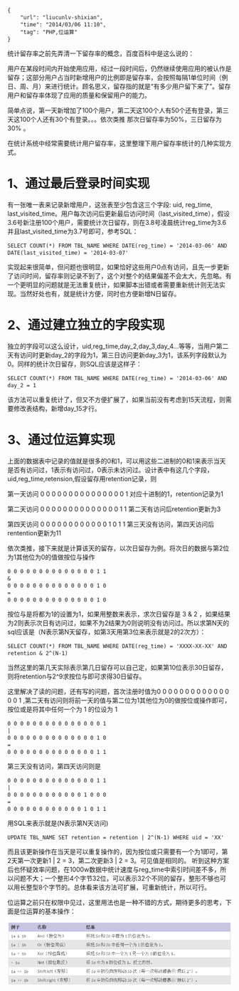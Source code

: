 ```
{
    "url": "liucunlv-shixian",
    "time": "2014/03/06 11:10",
    "tag": "PHP,位运算"
}
```

统计留存率之前先弄清一下留存率的概念，百度百科中是这么说的：

用户在某段时间内开始使用应用，经过一段时间后，仍然继续使用应用的被认作是留存；这部分用户占当时新增用户的比例即是留存率，会按照每隔1单位时间（例日、周、月）来进行统计。顾名思义，留存指的就是“有多少用户留下来了”。留存用户和留存率体现了应用的质量和保留用户的能力。

简单点说，第一天新增加了100个用户，第二天这100个人有50个还有登录，第三天这100个人还有30个有登录。。。依次类推
那次日留存率为50%，三日留存为30% 。

在统计系统中经常需要统计用户留存率，这里整理下用户留存率统计的几种实现方式。

# 1、通过最后登录时间实现

有一张唯一表来记录新增用户，这张表至少包含这三个字段: uid, reg_time, last_visited_time。用户每次访问后更新最后访问时间（last_visited_time），假设3.6号新注册100个用户，需要统计次日留存，则在3.8号凌晨统计reg_time为3.6并且last_visited_time为3.7号即可，参考SQL：

```
SELECT COUNT(*) FROM TBL_NAME WHERE DATE(reg_time) = '2014-03-06' AND DATE(last_visited_time) = '2014-03-07'
```

实现起来很简单，但问题也很明显，如果恰好这些用户0点有访问，且先一步更新了访问时间，留存率则记录不到了，这个对整个的结果偏差不会太大，先忽略。有一个更明显的问题就是无法重复统计，如果脚本出错或者需要重新统计则无法实现。当然好处也有，就是统计方便，同时也方便新增N日留存。

# 2、通过建立独立的字段实现

独立的字段可以这么设计，uid,reg_time,day_2,day_3,day_4...等等，当用户第二天有访问时更新day_2的字段为1，第三日访问更新day_3为1，该系列字段默认为0。同样的统计次日留存，则SQL应该是这样子：

```
SELECT COUNT(*) FROM TBL_NAME WHERE DATE(reg_time) = '2014-03-06' AND day_2 = 1
```

该方法可以重复统计了，但又不方便扩展了，如果当前没有考虑到15天流程，则需要修改表结构，新增day_15才行。

# 3、通过位运算实现

上面的数据表中记录的值就是很多的0和1，可以用这些二进制的0和1来表示当天是否有访问过，1表示有访问过，0表示未访问过。设计表中有这几个字段，uid,reg_time,retension,假设留存用retention记录，则

第一天访问 0 0 0 0 0 0 0 0 0 0 0 0 0 0 0 1 对应十进制的1，retention记录为1

第二天访问 0 0 0 0 0 0 0 0 0 0 0 0 0 0 1 1 第二天有访问后retention更新为3

第四天访问 0 0 0 0 0 0 0 0 0 0 0 0 1 0 1 1 第三天没有访问，第四天访问后rentention更新为11

依次类推，接下来就是计算该天的留存，以次日留存为例。将次日的数据与第2位为1其他位为0的值做按位与操作

```
0 0 0 0 0 0 0 0 0 0 0 0 0 0 1 1 
&
0 0 0 0 0 0 0 0 0 0 0 0 0 0 1 0
=
0 0 0 0 0 0 0 0 0 0 0 0 0 0 1 0
```

按位与是将都为1的设置为1，如果用整数来表示，求次日留存是 3 & 2 ，如果结果为2则表示次日有访问过，如果不为2结果为0则说明没有访问过。所以求第N天的sql应该是（N表示第N天留存，如第3天用第3位来表示就是2的2次方）：

```
SELECT COUNT(*) FROM TBL_NAME WHERE DATE(reg_time) = 'XXXX-XX-XX' AND retention & 2^(N-1)
```

当然这里的第几天实际表示第几日留存可以自己定，如果第10位表示30日留存，则将retention与2^9求按位与即可求得30日留存。

这里解决了读的问题，还有写的问题，首次注册时值为0 0 0 0 0 0 0 0 0 0 0 0 0 0 0 1 ,第二天有访问则将前一天的值与第二位为1其他位为0的做按位或操作即可，按位或是将其中任何一个为 1 的位设为 1

```
0 0 0 0 0 0 0 0 0 0 0 0 0 0 0 1
|
0 0 0 0 0 0 0 0 0 0 0 0 0 0 1 0
=
0 0 0 0 0 0 0 0 0 0 0 0 0 0 1 1
```

第三天没有访问，第四天访问则是

```
0 0 0 0 0 0 0 0 0 0 0 0 0 0 1 1
|
0 0 0 0 0 0 0 0 0 0 0 0 1 0 0 0
=
0 0 0 0 0 0 0 0 0 0 0 0 1 0 1 1
```

用SQL来表示就是(N表示第N天访问)

```
UPDATE TBL_NAME SET retention = retention | 2^(N-1) WHERE uid = 'XX'
```

而且该更新操作在当天是可以重复操作的，因为按位或只需要有一个为1即可，第2天第一次更新1 | 2 = 3，第二次更新3 | 2 = 3。可见值是相同的。
听到这种方案后也怀疑效率问题，在1000w数据中统计速度与reg_time中索引时间差不多，所以问题不大；一个整形4个字节32位，可以表示32个不同的留存，整形不够也可以用长整型8个字节的。总体看来该方法可扩展，可重新统计，所以可行。

位运算之前只在权限中见过，这里用法也是一种不错的方式，期待更多的思考，下面是位运算的基本操作：

![](/static/uploads/logic-op.png)